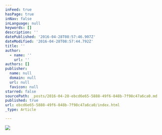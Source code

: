 ```yaml
---
inFeed: true
hasPage: true
inNav: false
inLanguage: null
keywords: []
description: ''
datePublished: '2016-04-28T08:57:46.907Z'
dateModified: '2016-04-28T08:57:44.792Z'
title: ''
author:
  - name: ''
    url: ''
authors: []
publisher:
  name: null
  domain: null
  url: null
  favicon: null
starred: false
sourcePath: _posts/2016-04-28-ebcd6e65-5888-49f6-848b-7f98c47a6ca0.md
published: true
url: ebcd6e65-5888-49f6-848b-7f98c47a6ca0/index.html
_type: Article

---
```

![](https://s3-us-west-2.amazonaws.com/the-grid-img/p/c23147a4b622b5075fcb2688d96fdf9a5bb536b1.png)